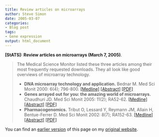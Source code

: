 ```yaml
---
title: Review articles on microarrays
author: Steve Simon
date: 2005-03-07
categories:
- Blog post
tags:
- Gene expression 
output: html_document
---
```

**[StATS]:** **Review articles on microarrays (March
7, 2005)**.

> The Medical Science Monitor listed these three articles among their
> most frequently requested downloads. They all look like good overviews
> of microarray technology.
>
> -   **DNA microarray technology and application.** Bednar M. Med Sci
>     Monit 2000: 6(4); 796-800.
>     [\[Medline\]](http://www.ncbi.nlm.nih.gov/entrez/query.fcgi?cmd=Retrieve&db=PubMed&list_uids=11208413&dopt=Abstract)
>     [\[Abstract\]](http://www.medscimonit.com/medscimonit/modules.php?name=Current_Issue&d_op=summary&id=1508)
>     [\[PDF\]](http://www.medscimonit.com/pub/vol_6/no_4/1508.pdf)
> -   **Genes arrayed out for you: the amazing world of microarrays.**
>     Chaudhuri JD. Med Sci Monit 2005: 11(2); RA52-62.
>     [\[Medline\]](http://www.ncbi.nlm.nih.gov/entrez/query.fcgi?cmd=Retrieve&db=PubMed&list_uids=15668645&dopt=Abstract)
>     [\[Abstract\]](http://www.medscimonit.com/medscimonit/modules.php?name=Current_Issue&d_op=summary&id=5663)
>     [\[PDF\]](http://www.medscimonit.com/pub/vol_11/no_2/5663.pdf)
> -   **Pharmacogenomics.** Tribut O, Lessard Y, Reymann JM, Allain H,
>     Bentue-Ferrer D. Med Sci Monit 2002: 8(7); RA152-63.
>     [\[Medline\]](http://www.ncbi.nlm.nih.gov/entrez/query.fcgi?cmd=Retrieve&db=PubMed&list_uids=12119546&dopt=Abstract)
>     [\[Abstract\]](http://www.medscimonit.com/medscimonit/modules.php?name=Current_Issue&d_op=summary&id=2280)
>     [\[PDF\]](http://www.medscimonit.com/pub/vol_8/no_7/2280.pdf)

You can find an [earlier version](http://www.pmean.com/05/MicroArrayA.html) of this page on my [original website](http://www.pmean.com/original_site.html).
